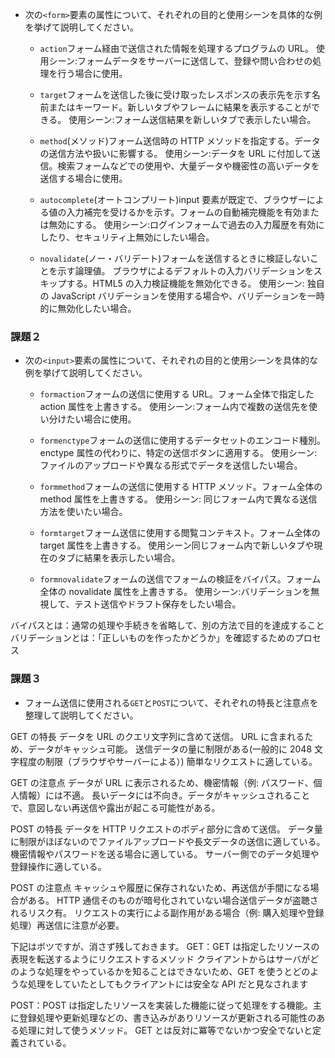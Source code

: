 - 次の`<form>`要素の属性について、それぞれの目的と使用シーンを具体的な例を挙げて説明してください。

  - `action`フォーム経由で送信された情報を処理するプログラムの URL。
    使用シーン:フォームデータをサーバーに送信して、登録や問い合わせの処理を行う場合に使用。

  - `target`フォームを送信した後に受け取ったレスポンスの表示先を示す名前またはキーワード。新しいタブやフレームに結果を表示することができる。
    使用シーン:フォーム送信結果を新しいタブで表示したい場合。

  - `method`(メソッド)フォーム送信時の HTTP メソッドを指定する。データの送信方法や扱いに影響する。
    使用シーン:データを URL に付加して送信。検索フォームなどでの使用や、大量データや機密性の高いデータを送信する場合に使用。

  - `autocomplete`(オートコンプリート)input 要素が既定で、ブラウザーによる値の入力補完を受けるかを示す。フォームの自動補完機能を有効または無効にする。
    使用シーン:ログインフォームで過去の入力履歴を有効にしたり、セキュリティ上無効にしたい場合。

  - `novalidate`(ノー・バリデート)フォームを送信するときに検証しないことを示す論理値。
    ブラウザによるデフォルトの入力バリデーションをスキップする。HTML5 の入力検証機能を無効化できる。
    使用シーン: 独自の JavaScript バリデーションを使用する場合や、バリデーションを一時的に無効化したい場合。

### 課題２

- 次の`<input>`要素の属性について、それぞれの目的と使用シーンを具体的な例を挙げて説明してください。

  - `formaction`フォームの送信に使用する URL。フォーム全体で指定した action 属性を上書きする。
    使用シーン:フォーム内で複数の送信先を使い分けたい場合に使用。

  - `formenctype`フォームの送信に使用するデータセットのエンコード種別。enctype 属性の代わりに、特定の送信ボタンに適用する。
    使用シーン:ファイルのアップロードや異なる形式でデータを送信したい場合。

  - `formmethod`フォームの送信に使用する HTTP メソッド。フォーム全体の method 属性を上書きする。
    使用シーン: 同じフォーム内で異なる送信方法を使いたい場合。

  - `formtarget`フォーム送信に使用する閲覧コンテキスト。フォーム全体の target 属性を上書きする。
    使用シーン同じフォーム内で新しいタブや現在のタブに結果を表示したい場合。

  - `formnovalidate`フォームの送信でフォームの検証をバイパス。フォーム全体の novalidate 属性を上書きする。
    使用シーン:バリデーションを無視して、テスト送信やドラフト保存をしたい場合。

バイパスとは：通常の処理や手続きを省略して、別の方法で目的を達成すること
バリデーションとは：「正しいものを作ったかどうか」を確認するためのプロセス

### 課題３

- フォーム送信に使用される`GET`と`POST`について、それぞれの特長と注意点を整理して説明してください。

GET の特長
データを URL のクエリ文字列に含めて送信。
URL に含まれるため、データがキャッシュ可能。
送信データの量に制限がある(一般的に 2048 文字程度の制限（ブラウザやサーバーによる）)
簡単なリクエストに適している。

GET の注意点
データが URL に表示されるため、機密情報（例: パスワード、個人情報）には不適。
長いデータには不向き。データがキャッシュされることで、意図しない再送信や露出が起こる可能性がある。

POST の特長
データを HTTP リクエストのボディ部分に含めて送信。
データ量に制限がほぼないのでファイルアップロードや長文データの送信に適している。
機密情報やパスワードを送る場合に適している。
サーバー側でのデータ処理や登録操作に適している。

POST の注意点
キャッシュや履歴に保存されないため、再送信が手間になる場合がある。
HTTP 通信そのものが暗号化されていない場合送信データが盗聴されるリスク有。
リクエストの実行による副作用がある場合（例: 購入処理や登録処理）再送信に注意が必要。

下記はボツですが、消さず残しておきます。
GET：GET は指定したリソースの表現を転送するようにリクエストするメソッド
クライアントからはサーバがどのような処理をやっているかを知ることはできないため、GET を使うとどのような処理をしていたとしてもクライアントには安全な API だと見なされます

POST：POST は指定したリソースを実装した機能に従って処理をする機能。主に登録処理や更新処理などの、書き込みがありリソースが更新される可能性のある処理に対して使うメソッド。
GET とは反対に冪等でないかつ安全でないと定義されている。
